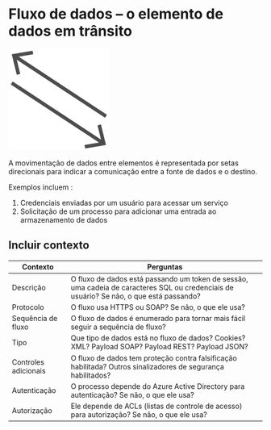 # Fluxo de dados – o elemento de dados em trânsito

![](data-flow.png)

A movimentação de dados entre elementos é representada por setas direcionais para indicar a comunicação entre a fonte de dados e o destino.

Exemplos incluem : 

1. Credenciais enviadas por um usuário para acessar um serviço
2. Solicitação de um processo para adicionar uma entrada ao armazenamento de dados

## Incluir contexto

| Contexto | Perguntas |
| -------- | --------- |
| Descrição | O fluxo de dados está passando um token de sessão, uma cadeia de caracteres SQL ou credenciais de usuário? Se não, o que está passando? |
| Protocolo | O fluxo usa HTTPS ou SOAP? Se não, o que ele usa? |
| Sequência de fluxo | O fluxo de dados é enumerado para tornar mais fácil seguir a sequência de fluxo? |
| Tipo | Que tipo de dados está no fluxo de dados? Cookies? XML? Payload SOAP? Payload REST? Payload JSON? |
| Controles adicionais | O fluxo de dados tem proteção contra falsificação habilitada? Outros sinalizadores de segurança habilitados? |
| Autenticação | O processo depende do Azure Active Directory para autenticação? Se não, o que ele usa? |
| Autorização | Ele depende de ACLs (listas de controle de acesso) para autorização? Se não, o que ele usa? |